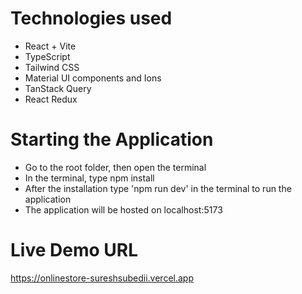 # Technologies used
- React + Vite
- TypeScript
- Tailwind CSS
- Material UI components and Ions
- TanStack Query
- React Redux 

# Starting the Application
- Go to the root folder, then open the terminal
- In the terminal, type npm install
- After the installation type 'npm run dev' in the terminal to run the application
- The application will be hosted on localhost:5173

# Live Demo URL
https://onlinestore-sureshsubedii.vercel.app
